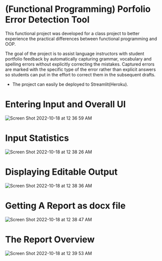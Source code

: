 # (Functional Programming) Porfolio Error Detection Tool 

This functional project was developed for a class project to better experience the practical differences between functional programming and OOP. 

The goal of the project is to assist language instructors with student portfolio feedback by automatically capturing grammar, vocabulary and spelling errors without explicitly correcting the mistakes. Captured errors are marked with the specific type of the error rather than explicit answers so students can put in the effort to correct them in the subsequent drafts.

- The project can easily be deployed to Streamlit(Heroku).

# Entering Input and Overall UI
![Screen Shot 2022-10-18 at 12 36 59 AM](https://user-images.githubusercontent.com/95255319/196337007-c41ac2ae-752b-4e7f-90f7-db9e7141f8e3.png)

# Input Statistics
![Screen Shot 2022-10-18 at 12 38 26 AM](https://user-images.githubusercontent.com/95255319/196337040-5717f648-9ee0-4cdc-bb8b-087e33db758a.png)

# Displaying Editable Output
![Screen Shot 2022-10-18 at 12 38 36 AM](https://user-images.githubusercontent.com/95255319/196337052-9b10b32d-f97a-4dd7-8250-3c37330dc33c.png)

# Getting A Report as docx file
![Screen Shot 2022-10-18 at 12 38 47 AM](https://user-images.githubusercontent.com/95255319/196337067-742b387e-4ce6-4959-a372-60f82b0d4ef0.png)

# The Report Overview
![Screen Shot 2022-10-18 at 12 39 53 AM](https://user-images.githubusercontent.com/95255319/196337076-3b4adcbe-92da-4c89-be87-5c30b4504662.png)

